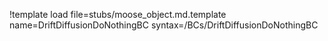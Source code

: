 !template load file=stubs/moose_object.md.template name=DriftDiffusionDoNothingBC syntax=/BCs/DriftDiffusionDoNothingBC
